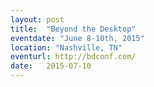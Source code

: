 ```yaml
---
layout: post
title:  "Beyond the Desktop"
eventdate: "June 8-10th, 2015"
location: "Nashville, TN"
eventurl: http://bdconf.com/
date:   2015-07-10
---
```

